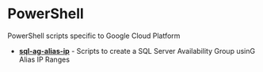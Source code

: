 # PowerShell
PowerShell scripts specific to Google Cloud Platform

* **[sql-ag-alias-ip](./sql-ag-alias-ip)** - Scripts to create a SQL Server Availability Group usinG Alias IP Ranges
